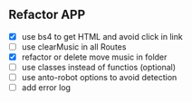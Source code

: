 ## Refactor APP

- [x] use bs4 to get HTML and avoid click in link
- [ ] use clearMusic in all Routes
- [x] refactor or delete move music in folder
- [ ] use classes instead of functios (optional)
- [ ] use anto-robot options to avoid detection
- [ ] add error log